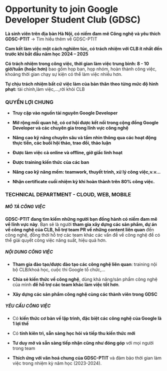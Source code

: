 # Opportunity to join Google Developer Student Club (GDSC) 

**Là sinh viên trên địa bàn Hà Nội, có niềm đam mê Công nghệ và yêu thích GDSC-PTIT**
-> Tìm hiểu thêm về GDSC-PTIT

**Cam kết làm việc một cách nghiêm túc, có trách nhiệm với CLB ít nhất đến trước khi bắt đầu năm học 2024 – 2025**

**Có trách nhiệm trong công việc, thời gian làm việc trung bình: 8 - 10 giờ/tuần (hoặc hơn)**
	bao gồm họp ban, họp nhóm, hoàn thành công việc, khoảng thời gian chạy sự kiện có thể làm việc nhiều hơn.

**Tự chịu trách nhiệm bất cứ việc làm của bản thân theo từng mức độ hình phạt:** tài chính,làm việc,...,rời khỏi CLB


### QUYỀN LỢI CHUNG
* **Truy cập vào nguồn tài nguyên Google Developer**

+ **Mở rộng mối quan hệ, có cơ hội được kết nối trong cộng đồng Google Developer và các chuyên gia trong lĩnh vực công nghệ**

+ **Nâng cao kỹ năng chuyên sâu và tầm nhìn thông qua các hoạt động thực tiễn, các buổi hội thảo, trao đổi, thảo luận**

+ **Được làm việc cả online và offline, giờ giấc linh hoạt**

+ **Được training kiến thức của các ban**

+ **Nâng cao kỹ năng mềm: teamwork, thuyết trình, xử lý công việc,v.v...**

+ **Nhận certificate cuối nhiệm kỳ khi hoàn thành trên 80% công việc.**

### TECHNICAL DEPARTMENT - CLOUD, WEB, MOBILE

##### MÔ TẢ CÔNG VIỆC
**GDSC-PTIT đang tìm kiếm những người bạn đồng hành có niềm đam mê về lĩnh vực này**.
Bạn sẽ là người **tham gia xây dựng các sản phẩm, dự án về công nghệ của CLB, hỗ trợ team PR về những content liên quan** đến công nghệ, đồng thời hỗ trợ các team khác các vấn đề về công nghệ để có thể giải quyết công việc năng suất, hiệu quả hơn.

##### NỘI DUNG CÔNG VIỆC
+ **Tham gia đào tạo/được đào tạo các công nghệ liên quan**: training nội bộ CLB/khoá học, cuộc thi Google tổ chức,...

+ **Chia sẻ kiến thức về công nghệ**, dùng khả năng/sản phẩm công nghệ của mình **để hỗ trợ các team khác làm việc tốt hơn**.

+ **Xây dựng các sản phẩm công nghệ cùng các thành viên trong GDSC**

##### YÊU CẦU CÔNG VIỆC
+ Có **kiến thức cơ bản về lập trình, đặc biệt các công nghệ của Google là 1 lợi thế**

+ Có **tính kiên trì, sẵn sàng học hỏi và tiếp thu kiến thức mới**

+ **Tư duy mở và sẵn sàng tiếp nhận cũng như đóng góp** với mọi người trong team

+ **Thích ứng với văn hoá chung của GDSC-PTIT** và đảm bảo thời gian làm việc trong nhiệm kỳ năm học (2023-2024).

